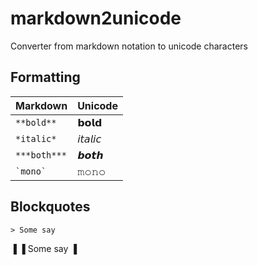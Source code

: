 # markdown2unicode
Converter from markdown notation to unicode characters

## Formatting

| Markdown      | Unicode       |
|---------------|---------------|
| `**bold**`    | 𝗯𝗼𝗹𝗱          |
| `*italic*`    | 𝘪𝘵𝘢𝘭𝘪𝘤          |
| `***both***`  | 𝙗𝙤𝙩𝙝          |
| `` `mono` ``  | 𝚖𝚘𝚗𝚘          |

## Blockquotes

`> Some say`

▐
▐ Some say
▐
